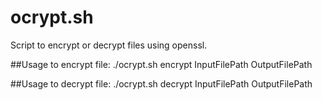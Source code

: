 # ocrypt.sh
Script to encrypt or decrypt files using openssl.

##Usage to encrypt file: 
./ocrypt.sh encrypt InputFilePath OutputFilePath 

##Usage to decrypt file: 
./ocrypt.sh decrypt InputFilePath OutputFilePath
